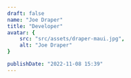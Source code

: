 ```yaml
---
draft: false
name: "Joe Draper"
title: "Developer"
avatar: {
    src: "src/assets/draper-maui.jpg",
    alt: "Joe Draper"
}

publishDate: "2022-11-08 15:39"
---
```

